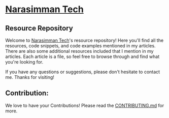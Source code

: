 # [Narasimman Tech](https://narasimmantech.com)

## Resource Repository

Welcome to [Narasimman Tech](https://narasimmantech.com)'s resource repository! Here you'll find all the resources, code snippets, and code examples mentioned in my articles. There are also some additional resources included that I mention in my articles. Each article is a file, so feel free to browse through and find what you're looking for.

If you have any questions or suggestions, please don't hesitate to contact me. Thanks for visiting!


## Contribution:

We love to have your Contributions! Please read the [CONTRIBUTING.md](CONTRIBUTING.md) for more.
